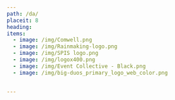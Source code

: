 ```yaml
---
path: /da/
placeit: 8
heading: 
items:
  - image: /img/Comwell.png
  - image: /img/Rainmaking-logo.png
  - image: /img/SPIS logo.png
  - image: /img/logox400.png
  - image: /img/Event Collective - Black.png
  - image: /img/big-duos_primary_logo_web_color.png


---
```

